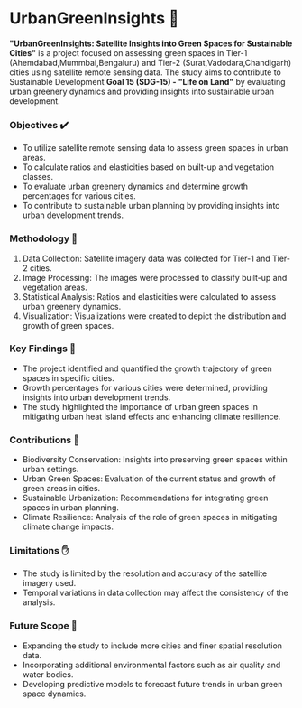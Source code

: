 # UrbanGreenInsights :deciduous_tree:

**"UrbanGreenInsights: Satellite Insights into Green Spaces for Sustainable Cities"** is a project focused on assessing green spaces in Tier-1 (Ahemdabad,Mummbai,Bengaluru) and Tier-2 (Surat,Vadodara,Chandigarh) cities using satellite remote sensing data. The study aims to contribute to Sustainable Development **Goal 15 (SDG-15) - "Life on Land"** by evaluating urban greenery dynamics and providing insights into sustainable urban development.
### Objectives :heavy_check_mark:
* To utilize satellite remote sensing data to assess green spaces in urban areas.
* To calculate ratios and elasticities based on built-up and vegetation classes.
* To evaluate urban greenery dynamics and determine growth percentages for various cities.
* To contribute to sustainable urban planning by providing insights into urban development trends.
### Methodology :book:
1. Data Collection: Satellite imagery data was collected for Tier-1 and Tier-2 cities.
2. Image Processing: The images were processed to classify built-up and vegetation areas.
3. Statistical Analysis: Ratios and elasticities were calculated to assess urban greenery dynamics.
4. Visualization: Visualizations were created to depict the distribution and growth of green spaces.
### Key Findings 🔑
* The project identified and quantified the growth trajectory of green spaces in specific cities.
* Growth percentages for various cities were determined, providing insights into urban development trends.
* The study highlighted the importance of urban green spaces in mitigating urban heat island effects and enhancing climate resilience.
### Contributions :triangular_flag_on_post:
* Biodiversity Conservation: Insights into preserving green spaces within urban settings.
* Urban Green Spaces: Evaluation of the current status and growth of green areas in cities.
* Sustainable Urbanization: Recommendations for integrating green spaces in urban planning.
* Climate Resilience: Analysis of the role of green spaces in mitigating climate change impacts.
### Limitations ✋
* The study is limited by the resolution and accuracy of the satellite imagery used.
* Temporal variations in data collection may affect the consistency of the analysis.
### Future Scope 🤔
* Expanding the study to include more cities and finer spatial resolution data.
* Incorporating additional environmental factors such as air quality and water bodies.
* Developing predictive models to forecast future trends in urban green space dynamics.

